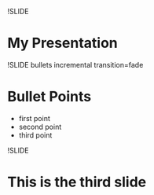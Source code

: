 !SLIDE

# My Presentation #

!SLIDE bullets incremental transition=fade

# Bullet Points #

* first point
* second point
* third point

!SLIDE

# This is the third slide
